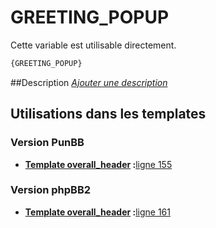 # GREETING_POPUP


Cette variable est utilisable directement.

```html
{GREETING_POPUP}
```

##Description
[*Ajouter une description*](https://fa-tvars.appspot.com/var/GREETING_POPUP)

## Utilisations dans les templates

### Version PunBB

* __[Template overall_header](../tpl/var/punbb/overall_header.md#readme) :__[ligne 155](../tpl/src/punbb/overall_header.tpl#L155)

### Version phpBB2

* __[Template overall_header](../tpl/var/subsilver/overall_header.md#readme) :__[ligne 161](../tpl/src/subsilver/overall_header.tpl#L161)
